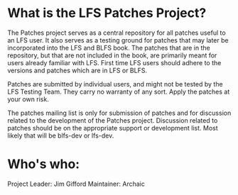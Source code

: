 # What is the LFS Patches Project?

The Patches project serves as a central repository for all patches useful to an LFS user. It also serves as a testing ground for patches that may later be incorporated into the LFS and BLFS book. The patches that are in the repository, but that are not included in the book, are primarily meant for users already familiar with LFS. First time LFS users should adhere to the versions and patches which are in LFS or BLFS.

Patches are submitted by individual users, and might not be tested by the LFS Testing Team. They carry no warranty of any sort. Apply the patches at your own risk.

The patches mailing list is only for submission of patches and for discussion related to the development of the Patches project. Discussion related to patches should be on the appropriate support or development list. Most likely that will be blfs-dev or lfs-dev.

# Who's who:

Project Leader: Jim Gifford
Maintainer: Archaic